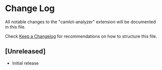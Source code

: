 # Change Log

All notable changes to the "camlot-analyzer" extension will be documented in this file.

Check [Keep a Changelog](http://keepachangelog.com/) for recommendations on how to structure this file.

## [Unreleased]

- Initial release